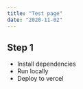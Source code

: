 ```yaml
---
title: "Test page"
date: "2020-11-02"
---
```


## Step 1

- Install dependencies
- Run locally
- Deploy to vercel